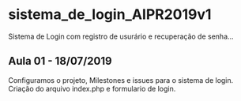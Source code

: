 # sistema_de_login_AIPR2019v1
Sistema de Login com registro de usurário e recuperação de senha...

## Aula 01 - 18/07/2019
Configuramos o projeto, Milestones e issues para o sistema de login.
Criação do arquivo index.php e formulario de login.
